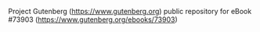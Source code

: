 Project Gutenberg (https://www.gutenberg.org) public repository for eBook #73903 (https://www.gutenberg.org/ebooks/73903)
